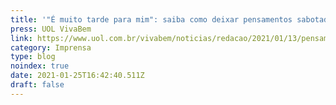 ```yaml
---
title: '"É muito tarde para mim": saiba como deixar pensamentos sabotadores de lado.'
press: UOL VivaBem
link: https://www.uol.com.br/vivabem/noticias/redacao/2021/01/13/pensamentos-sabotadores-saiba-como-deixa-los-de-lado-em-2021.htm
category: Imprensa
type: blog
noindex: true
date: 2021-01-25T16:42:40.511Z
draft: false
---
```

